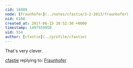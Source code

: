 ```yaml
---
cid: 16889
node: [Fraunhofer](../notes/cfastie/3-2-2013/fraunhofer)
nid: 6168
created_at: 2017-06-15 20:52:30 +0000
timestamp: 1497559950
uid: 554
author: [cfastie](../profile/cfastie)
---
```


That's very clever.

[cfastie](../profile/cfastie) replying to: [Fraunhofer](../notes/cfastie/3-2-2013/fraunhofer)

